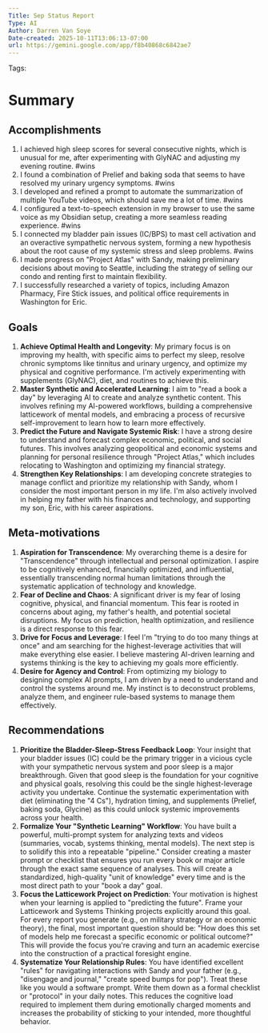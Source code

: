 ```yaml
---
Title: Sep Status Report
Type: AI
Author: Darren Van Soye
Date-created: 2025-10-11T13:06:13-07:00
url: https://gemini.google.com/app/f8b40868c6842ae7
---
```


Tags: 


# Summary


## Accomplishments

1. I achieved high sleep scores for several consecutive nights, which is unusual for me, after experimenting with GlyNAC and adjusting my evening routine. #wins
2. I found a combination of Prelief and baking soda that seems to have resolved my urinary urgency symptoms. #wins
3. I developed and refined a prompt to automate the summarization of multiple YouTube videos, which should save me a lot of time. #wins
4. I configured a text-to-speech extension in my browser to use the same voice as my Obsidian setup, creating a more seamless reading experience. #wins
5. I connected my bladder pain issues (IC/BPS) to mast cell activation and an overactive sympathetic nervous system, forming a new hypothesis about the root cause of my systemic stress and sleep problems. #wins
6. I made progress on "Project Atlas" with Sandy, making preliminary decisions about moving to Seattle, including the strategy of selling our condo and renting first to maintain flexibility.
7. I successfully researched a variety of topics, including Amazon Pharmacy, Fire Stick issues, and political office requirements in Washington for Eric.

## Goals

1. **Achieve Optimal Health and Longevity**: My primary focus is on improving my health, with specific aims to perfect my sleep, resolve chronic symptoms like tinnitus and urinary urgency, and optimize my physical and cognitive performance. I'm actively experimenting with supplements (GlyNAC), diet, and routines to achieve this.
2. **Master Synthetic and Accelerated Learning**: I aim to "read a book a day" by leveraging AI to create and analyze synthetic content. This involves refining my AI-powered workflows, building a comprehensive latticework of mental models, and embracing a process of recursive self-improvement to learn how to learn more effectively.
3. **Predict the Future and Navigate Systemic Risk**: I have a strong desire to understand and forecast complex economic, political, and social futures. This involves analyzing geopolitical and economic systems and planning for personal resilience through "Project Atlas," which includes relocating to Washington and optimizing my financial strategy.
4. **Strengthen Key Relationships**: I am developing concrete strategies to manage conflict and prioritize my relationship with Sandy, whom I consider the most important person in my life. I'm also actively involved in helping my father with his finances and technology, and supporting my son, Eric, with his career aspirations.

## Meta-motivations

1. **Aspiration for Transcendence**: My overarching theme is a desire for "Transcendence" through intellectual and personal optimization. I aspire to be cognitively enhanced, financially optimized, and influential, essentially transcending normal human limitations through the systematic application of technology and knowledge.
2. **Fear of Decline and Chaos**: A significant driver is my fear of losing cognitive, physical, and financial momentum. This fear is rooted in concerns about aging, my father's health, and potential societal disruptions. My focus on prediction, health optimization, and resilience is a direct response to this fear.
3. **Drive for Focus and Leverage**: I feel I'm "trying to do too many things at once" and am searching for the highest-leverage activities that will make everything else easier. I believe mastering AI-driven learning and systems thinking is the key to achieving my goals more efficiently.
4. **Desire for Agency and Control**: From optimizing my biology to designing complex AI prompts, I am driven by a need to understand and control the systems around me. My instinct is to deconstruct problems, analyze them, and engineer rule-based systems to manage them effectively.

## Recommendations

1. **Prioritize the Bladder-Sleep-Stress Feedback Loop**: Your insight that your bladder issues (IC) could be the primary trigger in a vicious cycle with your sympathetic nervous system and poor sleep is a major breakthrough. Given that good sleep is the foundation for your cognitive and physical goals, resolving this could be the single highest-leverage activity you undertake. Continue the systematic experimentation with diet (eliminating the "4 Cs"), hydration timing, and supplements (Prelief, baking soda, Glycine) as this could unlock systemic improvements across your health.
2. **Formalize Your "Synthetic Learning" Workflow**: You have built a powerful, multi-prompt system for analyzing texts and videos (summaries, vocab, systems thinking, mental models). The next step is to solidify this into a repeatable "pipeline." Consider creating a master prompt or checklist that ensures you run every book or major article through the exact same sequence of analyses. This will create a standardized, high-quality "unit of knowledge" every time and is the most direct path to your "book a day" goal.
3. **Focus the Latticework Project on Prediction**: Your motivation is highest when your learning is applied to "predicting the future". Frame your Latticework and Systems Thinking projects explicitly around this goal. For every report you generate (e.g., on military strategy or an economic theory), the final, most important question should be: "How does this set of models help me forecast a specific economic or political outcome?" This will provide the focus you're craving and turn an academic exercise into the construction of a practical foresight engine.
4. **Systematize Your Relationship Rules**: You have identified excellent "rules" for navigating interactions with Sandy and your father (e.g., "disengage and journal," "create speed bumps for pop"). Treat these like you would a software prompt. Write them down as a formal checklist or "protocol" in your daily notes. This reduces the cognitive load required to implement them during emotionally charged moments and increases the probability of sticking to your intended, more thoughtful behavior.

